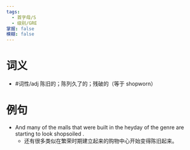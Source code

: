 ```yaml
---
tags:
  - 首字母/S
  - 级别/GRE
掌握: false
模糊: false
---
```

# 词义
- #词性/adj  陈旧的；陈列久了的；残破的（等于 shopworn）
# 例句
- And many of the malls that were built in the heyday of the genre are starting to look shopsoiled .
	- 还有很多类似在繁荣时期建立起来的购物中心开始变得陈旧起来。
